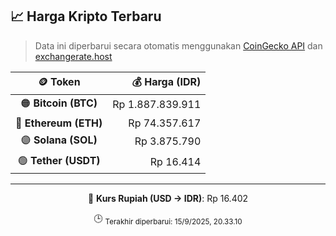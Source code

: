 

<!-- HARGA_KRIPTO -->
## 📈 Harga Kripto Terbaru

> Data ini diperbarui secara otomatis menggunakan [CoinGecko API](https://www.coingecko.com/) dan [exchangerate.host](https://exchangerate.host/)

<div align="center">

| 🪙 Token | 💰 Harga (IDR) |
|:------:|---------------:|
| 🟠 **Bitcoin (BTC)**   | Rp 1.887.839.911 |
| 🔵 **Ethereum (ETH)**  | Rp 74.357.617 |
| 🟣 **Solana (SOL)**    | Rp 3.875.790 |
| 🟢 **Tether (USDT)**   | Rp 16.414 |

---

💱 **Kurs Rupiah (USD → IDR)**: Rp 16.402

🕒 <sub>Terakhir diperbarui: 15/9/2025, 20.33.10</sub>

</div>
<!-- /HARGA_KRIPTO -->